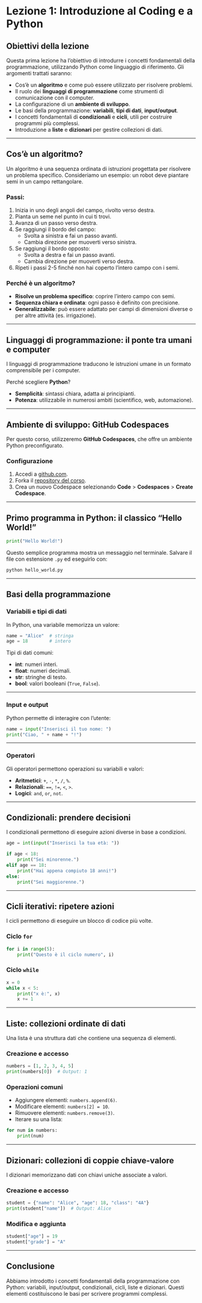 # **Lezione 1: Introduzione al Coding e a Python**

## **Obiettivi della lezione**
Questa prima lezione ha l’obiettivo di introdurre i concetti fondamentali della programmazione, utilizzando Python come linguaggio di riferimento. Gli argomenti trattati saranno:  
- Cos’è un **algoritmo** e come può essere utilizzato per risolvere problemi.  
- Il ruolo dei **linguaggi di programmazione** come strumenti di comunicazione con il computer.  
- La configurazione di un **ambiente di sviluppo**.  
- Le basi della programmazione: **variabili**, **tipi di dati**, **input/output**.  
- I concetti fondamentali di **condizionali** e **cicli**, utili per costruire programmi più complessi.  
- Introduzione a **liste** e **dizionari** per gestire collezioni di dati.

---

## **Cos’è un algoritmo?**

Un algoritmo è una sequenza ordinata di istruzioni progettata per risolvere un problema specifico. Consideriamo un esempio: un robot deve piantare semi in un campo rettangolare.

### **Passi:**
1. Inizia in uno degli angoli del campo, rivolto verso destra.  
2. Pianta un seme nel punto in cui ti trovi.  
3. Avanza di un passo verso destra.  
4. Se raggiungi il bordo del campo:
   - Svolta a sinistra e fai un passo avanti.  
   - Cambia direzione per muoverti verso sinistra.  
5. Se raggiungi il bordo opposto:
   - Svolta a destra e fai un passo avanti.  
   - Cambia direzione per muoverti verso destra.  
6. Ripeti i passi 2-5 finché non hai coperto l’intero campo con i semi.  

### **Perché è un algoritmo?**
- **Risolve un problema specifico**: coprire l’intero campo con semi.  
- **Sequenza chiara e ordinata**: ogni passo è definito con precisione.  
- **Generalizzabile**: può essere adattato per campi di dimensioni diverse o per altre attività (es. irrigazione).  

---

## **Linguaggi di programmazione: il ponte tra umani e computer**

I linguaggi di programmazione traducono le istruzioni umane in un formato comprensibile per i computer.  

Perché scegliere **Python**?  
- **Semplicità**: sintassi chiara, adatta ai principianti.  
- **Potenza**: utilizzabile in numerosi ambiti (scientifico, web, automazione).  

---

## **Ambiente di sviluppo: GitHub Codespaces**

Per questo corso, utilizzeremo **GitHub Codespaces**, che offre un ambiente Python preconfigurato.  

### **Configurazione**  
1. Accedi a [github.com](https://github.com).  
2. Forka il [repository del corso](github.com/bluephlavio/coding).  
3. Crea un nuovo Codespace selezionando **Code** > **Codespaces** > **Create Codespace**.

---

## **Primo programma in Python: il classico “Hello World!”**

```python  
print("Hello World!")  
```

Questo semplice programma mostra un messaggio nel terminale. Salvare il file con estensione `.py` ed eseguirlo con:  

```bash  
python hello_world.py  
```

---

## **Basi della programmazione**

### **Variabili e tipi di dati**

In Python, una variabile memorizza un valore:  

```python  
name = "Alice"  # stringa  
age = 18        # intero  
```  

Tipi di dati comuni:  
- **int**: numeri interi.  
- **float**: numeri decimali.  
- **str**: stringhe di testo.  
- **bool**: valori booleani (`True`, `False`).  

---

### **Input e output**

Python permette di interagire con l’utente:  

```python  
name = input("Inserisci il tuo nome: ")  
print("Ciao, " + name + "!")  
```

---

### **Operatori**

Gli operatori permettono operazioni su variabili e valori:  

- **Aritmetici**: `+`, `-`, `*`, `/`, `%`.  
- **Relazionali**: `==`, `!=`, `<`, `>`.  
- **Logici**: `and`, `or`, `not`.

---

## **Condizionali: prendere decisioni**

I condizionali permettono di eseguire azioni diverse in base a condizioni.  

```python  
age = int(input("Inserisci la tua età: "))  

if age < 18:  
    print("Sei minorenne.")  
elif age == 18:  
    print("Hai appena compiuto 18 anni!")  
else:  
    print("Sei maggiorenne.")  
```

---

## **Cicli iterativi: ripetere azioni**

I cicli permettono di eseguire un blocco di codice più volte.  

### **Ciclo `for`**  

```python  
for i in range(5):  
    print("Questo è il ciclo numero", i)  
```

### **Ciclo `while`**  

```python  
x = 0  
while x < 5:  
    print("x è:", x)  
    x += 1  
```

---

## **Liste: collezioni ordinate di dati**

Una lista è una struttura dati che contiene una sequenza di elementi.  

### **Creazione e accesso**  

```python  
numbers = [1, 2, 3, 4, 5]  
print(numbers[0])  # Output: 1  
```

### **Operazioni comuni**  
- Aggiungere elementi: `numbers.append(6)`.  
- Modificare elementi: `numbers[2] = 10`.  
- Rimuovere elementi: `numbers.remove(3)`.  
- Iterare su una lista:  

```python  
for num in numbers:  
    print(num)  
```

---

## **Dizionari: collezioni di coppie chiave-valore**

I dizionari memorizzano dati con chiavi uniche associate a valori.  

### **Creazione e accesso**  

```python  
student = {"name": "Alice", "age": 18, "class": "4A"}  
print(student["name"])  # Output: Alice  
```

### **Modifica e aggiunta**  

```python  
student["age"] = 19  
student["grade"] = "A"  
```

---

## **Conclusione**  

Abbiamo introdotto i concetti fondamentali della programmazione con Python: variabili, input/output, condizionali, cicli, liste e dizionari. Questi elementi costituiscono le basi per scrivere programmi complessi.

